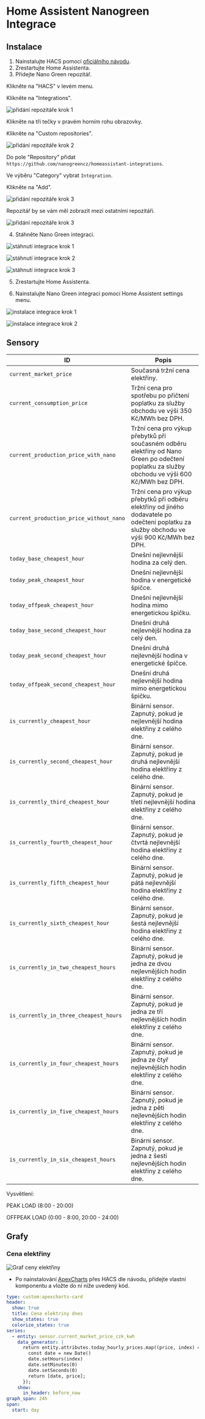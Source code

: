 # Home Assistent Nanogreen Integrace

## Instalace

1. Nainstalujte HACS pomocí [oficiálního návodu](https://hacs.xyz/docs/setup/prerequisites).
2. Zrestartujte Home Assistenta.
3. Přidejte Nano Green repozitář.

Klikněte na "HACS" v levém menu.

Klikněte na "Integrations".

![přidání repozitáře krok 1](docs/installation/pridani_repozitare_1.png)

Klikněte na tři tečky v pravém horním rohu obrazovky.

Klikněte na "Custom repositories".

![přidání repozitáře krok 2](docs/installation/pridani_repozitare_2.png)

Do pole "Repository" přidat `https://github.com/nanogreencz/homeassistant-integrations`.

Ve výběru "Category" vybrat `Integration`.

Klikněte na "Add".

![přidání repozitáře krok 3](docs/installation/pridani_repozitare_3.png)

Repozitář by se vám měl zobrazit mezi ostatními repozitáři.

![přidání repozitáře krok 3](docs/installation/pridani_repozitare_4.png)

4. Stáhněte Nano Green integraci.

![stáhnutí integrace krok 1](docs/installation/stahnuti_integrace_1.png)

![stáhnutí integrace krok 2](docs/installation/stahnuti_integrace_2.png)

![stáhnutí integrace krok 3](docs/installation/stahnuti_integrace_3.png)

5. Zrestartujte Home Assistenta.

6. Nainstalujte Nano Green integraci pomocí Home Assistent settings menu.

![instalace integrace krok 1](docs/installation/instalace_integrace_1.png)

![instalace integrace krok 2](docs/installation/instalace_integrace_2.png)

## Sensory

| ID                                      | Popis                                                                                                                                         |
| --------------------------------------- | --------------------------------------------------------------------------------------------------------------------------------------------- |
| `current_market_price`                  | Současná tržní cena elektřiny.                                                                                                                |
| `current_consumption_price`             | Tržní cena pro spotřebu po přičtení poplatku za služby obchodu ve výši 350 Kč/MWh bez DPH.                                                    |
| `current_production_price_with_nano`    | Tržní cena pro výkup přebytků při současném odběru elektřiny od Nano Green po odečtení poplatku za služby obchodu ve výši 600 Kč/MWh bez DPH. |
| `current_production_price_without_nano` | Tržní cena pro výkup přebytků při odběru elektřiny od jiného dodavatele po odečtení poplatku za služby obchodu ve výši 900 Kč/MWh bez DPH.    |
| `today_base_cheapest_hour`              | Dnešní nejlevnější hodina za celý den.                                                                                                        |
| `today_peak_cheapest_hour`              | Dnešní nejlevnější hodina v energetické špičce.                                                                                               |
| `today_offpeak_cheapest_hour`           | Dnešní nejlevnější hodina mimo energetickou špičku.                                                                                           |
| `today_base_second_cheapest_hour`       | Dnešní druhá nejlevnější hodina za celý den.                                                                                                  |
| `today_peak_second_cheapest_hour`       | Dnešní druhá nejlevnější hodina v energetické špičce.                                                                                         |
| `today_offpeak_second_cheapest_hour`    | Dnešní druhá nejlevnější hodina mimo energetickou špičku.                                                                                     |
| `is_currently_cheapest_hour`            | Binární sensor. Zapnutý, pokud je nejlevnější hodina elektřiny z celého dne.                                                                  |
| `is_currently_second_cheapest_hour`     | Binární sensor. Zapnutý, pokud je druhá nejlevnější hodina elektřiny z celého dne.                                                            |
| `is_currently_third_cheapest_hour`      | Binární sensor. Zapnutý, pokud je třetí nejlevnější hodina elektřiny z celého dne.                                                            |
| `is_currently_fourth_cheapest_hour`     | Binární sensor. Zapnutý, pokud je čtvrtá nejlevnější hodina elektřiny z celého dne.                                                           |
| `is_currently_fifth_cheapest_hour`      | Binární sensor. Zapnutý, pokud je pátá nejlevnější hodina elektřiny z celého dne.                                                             |
| `is_currently_sixth_cheapest_hour`      | Binární sensor. Zapnutý, pokud je šestá nejlevnější hodina elektřiny z celého dne.                                                            |
| `is_currently_in_two_cheapest_hours`    | Binární sensor. Zapnutý, pokud je jedna ze dvou nejlevnějších hodin elektřiny z celého dne.                                                   |
| `is_currently_in_three_cheapest_hours`  | Binární sensor. Zapnutý, pokud je jedna ze tří nejlevnějších hodin elektřiny z celého dne.                                                    |
| `is_currently_in_four_cheapest_hours`   | Binární sensor. Zapnutý, pokud je jedna ze čtyř nejlevnějších hodin elektřiny z celého dne.                                                   |
| `is_currently_in_five_cheapest_hours`   | Binární sensor. Zapnutý, pokud je jedna z pěti nejlevnějších hodin elektřiny z celého dne.                                                    |
| `is_currently_in_six_cheapest_hours`    | Binární sensor. Zapnutý, pokud je jedna z šesti nejlevnějších hodin elektřiny z celého dne.                                                   |

Vysvětlení:

PEAK LOAD (8:00 - 20:00)

OFFPEAK LOAD (0:00 - 8:00, 20:00 - 24:00)

## Grafy

### Cena elektřiny

![Graf ceny elektřiny](docs/examples/graf.png)

- Po nainstalování [ApexCharts](https://github.com/RomRider/apexcharts-card) přes HACS dle návodu, přidejte vlastní komponentu a vložte do ní níže uvedený kód.

```yaml
type: custom:apexcharts-card
header:
  show: true
  title: Cena elektriny dnes
  show_states: true
  colorize_states: true
series:
  - entity: sensor.current_market_price_czk_kwh
    data_generator: |
      return entity.attributes.today_hourly_prices.map((price, index) => {
        const date = new Date()
        date.setHours(index)
        date.setMinutes(0)
        date.setSeconds(0)
        return [date, price];
      });
    show:
      in_header: before_now
graph_span: 24h
span:
  start: day
```
